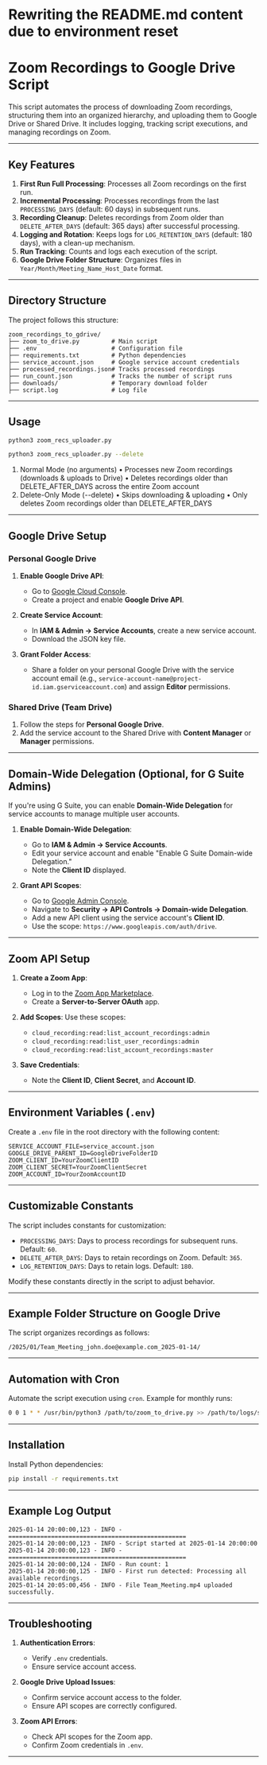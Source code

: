 # Rewriting the README.md content due to environment reset

# Zoom Recordings to Google Drive Script

This script automates the process of downloading Zoom recordings, structuring them into an organized hierarchy, and uploading them to Google Drive or Shared Drive. It includes logging, tracking script executions, and managing recordings on Zoom.

---

## Key Features

1. **First Run Full Processing**: Processes all Zoom recordings on the first run.
2. **Incremental Processing**: Processes recordings from the last `PROCESSING_DAYS` (default: 60 days) in subsequent runs.
3. **Recording Cleanup**: Deletes recordings from Zoom older than `DELETE_AFTER_DAYS` (default: 365 days) after successful processing.
4. **Logging and Rotation**: Keeps logs for `LOG_RETENTION_DAYS` (default: 180 days), with a clean-up mechanism.
5. **Run Tracking**: Counts and logs each execution of the script.
6. **Google Drive Folder Structure**: Organizes files in `Year/Month/Meeting_Name_Host_Date` format.

---

## Directory Structure

The project follows this structure:

```
zoom_recordings_to_gdrive/
├── zoom_to_drive.py         # Main script
├── .env                     # Configuration file
├── requirements.txt         # Python dependencies
├── service_account.json     # Google service account credentials
├── processed_recordings.json# Tracks processed recordings
├── run_count.json           # Tracks the number of script runs
├── downloads/               # Temporary download folder
├── script.log               # Log file
```
---

## Usage

```bash
python3 zoom_recs_uploader.py
```

```bash
python3 zoom_recs_uploader.py --delete
```
1.	Normal Mode (no arguments)
	•	Processes new Zoom recordings (downloads & uploads to Drive)
	•	Deletes recordings older than DELETE_AFTER_DAYS across the entire Zoom account
2.	Delete-Only Mode (--delete)
	•	Skips downloading & uploading
	•	Only deletes Zoom recordings older than DELETE_AFTER_DAYS

---

## Google Drive Setup

### Personal Google Drive

1. **Enable Google Drive API**:
   - Go to [Google Cloud Console](https://console.cloud.google.com/).
   - Create a project and enable **Google Drive API**.

2. **Create Service Account**:
   - In **IAM & Admin → Service Accounts**, create a new service account.
   - Download the JSON key file.

3. **Grant Folder Access**:
   - Share a folder on your personal Google Drive with the service account email (e.g., `service-account-name@project-id.iam.gserviceaccount.com`) and assign **Editor** permissions.

### Shared Drive (Team Drive)

1. Follow the steps for **Personal Google Drive**.
2. Add the service account to the Shared Drive with **Content Manager** or **Manager** permissions.

---

## Domain-Wide Delegation (Optional, for G Suite Admins)

If you're using G Suite, you can enable **Domain-Wide Delegation** for service accounts to manage multiple user accounts.

1. **Enable Domain-Wide Delegation**:
   - Go to **IAM & Admin → Service Accounts**.
   - Edit your service account and enable "Enable G Suite Domain-wide Delegation."
   - Note the **Client ID** displayed.

2. **Grant API Scopes**:
   - Go to [Google Admin Console](https://admin.google.com/).
   - Navigate to **Security → API Controls → Domain-wide Delegation**.
   - Add a new API client using the service account's **Client ID**.
   - Use the scope: `https://www.googleapis.com/auth/drive`.

---

## Zoom API Setup

1. **Create a Zoom App**:
   - Log in to the [Zoom App Marketplace](https://marketplace.zoom.us/).
   - Create a **Server-to-Server OAuth** app.

2. **Add Scopes**:
   Use these scopes:
   - `cloud_recording:read:list_account_recordings:admin`
   - `cloud_recording:read:list_user_recordings:admin`
   - `cloud_recording:read:list_account_recordings:master`

3. **Save Credentials**:
   - Note the **Client ID**, **Client Secret**, and **Account ID**.

---

## Environment Variables (`.env`)

Create a `.env` file in the root directory with the following content:

```plaintext
SERVICE_ACCOUNT_FILE=service_account.json
GOOGLE_DRIVE_PARENT_ID=GoogleDriveFolderID
ZOOM_CLIENT_ID=YourZoomClientID
ZOOM_CLIENT_SECRET=YourZoomClientSecret
ZOOM_ACCOUNT_ID=YourZoomAccountID
```

---

## Customizable Constants

The script includes constants for customization:

- `PROCESSING_DAYS`: Days to process recordings for subsequent runs. Default: `60`.
- `DELETE_AFTER_DAYS`: Days to retain recordings on Zoom. Default: `365`.
- `LOG_RETENTION_DAYS`: Days to retain logs. Default: `180`.

Modify these constants directly in the script to adjust behavior.

---

## Example Folder Structure on Google Drive

The script organizes recordings as follows:

```
/2025/01/Team_Meeting_john.doe@example.com_2025-01-14/
```

---

## Automation with Cron

Automate the script execution using `cron`. Example for monthly runs:

```bash
0 0 1 * * /usr/bin/python3 /path/to/zoom_to_drive.py >> /path/to/logs/script.log 2>&1
```

---

## Installation

Install Python dependencies:

```bash
pip install -r requirements.txt
```

---

## Example Log Output

```plaintext
2025-01-14 20:00:00,123 - INFO - ==================================================
2025-01-14 20:00:00,123 - INFO - Script started at 2025-01-14 20:00:00
2025-01-14 20:00:00,123 - INFO - ==================================================
2025-01-14 20:00:00,124 - INFO - Run count: 1
2025-01-14 20:00:00,125 - INFO - First run detected: Processing all available recordings.
2025-01-14 20:05:00,456 - INFO - File Team_Meeting.mp4 uploaded successfully.
```

---

## Troubleshooting

1. **Authentication Errors**:
   - Verify `.env` credentials.
   - Ensure service account access.

2. **Google Drive Upload Issues**:
   - Confirm service account access to the folder.
   - Ensure API scopes are correctly configured.

3. **Zoom API Errors**:
   - Check API scopes for the Zoom app.
   - Confirm Zoom credentials in `.env`.

---

